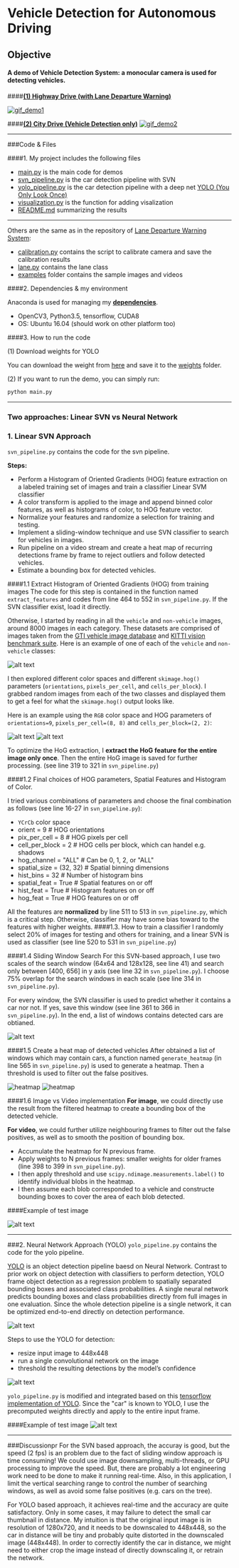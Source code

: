 # **Vehicle Detection for Autonomous Driving** 

## Objective

#### A demo of Vehicle Detection System: a monocular camera is used for detecting vehicles. 


####[**(1) Highway Drive (with Lane Departure Warning)**](https://youtu.be/Brh9-uab7Qs) 

[![gif_demo1][demo1_gif]](https://youtu.be/Brh9-uab7Qs)

####[**(2) City Drive (Vehicle Detection only)**](https://youtu.be/2wOxK86LcaM) 
[![gif_demo2][demo2_gif]](https://youtu.be/2wOxK86LcaM)

---

###Code & Files

####1. My project includes the following files
* [main.py](main.py) is the main code for demos
* [svn_pipeline.py](svn_pipeline.py) is the car detection pipeline with SVN
* [yolo_pipeline.py](svn_pipeline.py) is the car detection pipeline with a deep net [YOLO (You Only Look Once)](https://arxiv.org/pdf/1506.02640.pdf)
* [visualization.py](visualizations.py) is the function for adding visalization
* [README.md](README.md) summarizing the results
---
Others are the same as in the repository of [Lane Departure Warning System](https://github.com/JunshengFu/autonomous-driving-lane-departure-warning):
* [calibration.py](calibration.py) contains the script to calibrate camera and save the calibration results
* [lane.py](model.h5) contains the lane class 
* [examples](examples) folder contains the sample images and videos


####2. Dependencies & my environment

Anaconda is used for managing my [**dependencies**](https://github.com/udacity/CarND-Term1-Starter-Kit).

* OpenCV3, Python3.5, tensorflow, CUDA8  
* OS: Ubuntu 16.04 (should work on other platform too)

####3. How to run the code

(1) Download weights for YOLO

You can download the weight from [here](https://drive.google.com/open?id=0B5WIzrIVeL0WS3N2VklTVmstelE) and save it to
the [weights](weights) folder.

(2) If you want to run the demo, you can simply run:
```sh
python main.py
```
---

### **Two approaches: Linear SVN vs Neural Network**

### 1. Linear SVN Approach
`svn_pipeline.py` contains the code for the svn pipeline.

**Steps:**

* Perform a Histogram of Oriented Gradients (HOG) feature extraction on a labeled training set of images and train a classifier Linear SVM classifier
* A color transform is applied to the image and append binned color features, as well as histograms of color, to HOG feature vector. 
* Normalize your features and randomize a selection for training and testing.
* Implement a sliding-window technique and use SVN classifier to search for vehicles in images.
* Run pipeline on a video stream and create a heat map of recurring detections frame by frame to reject outliers and follow detected vehicles.
* Estimate a bounding box for detected vehicles.

[//]: # (Image References)
[image1]: ./examples/car_not_car.png
[image2]: ./examples/hog_1.png
[image2-1]: ./examples/hog_2.png
[image3]: ./examples/search_windows.png
[image4]: ./examples/heat_map1.png
[image5]: ./examples/heat_map2.png
[image6]: ./examples/labels_map.png
[image7]: ./examples/svn_1.png
[image8]: ./examples/yolo_1.png
[image_yolo1]: ./examples/yolo1.png
[image_yolo2]: ./examples/yolo2.png
[video1]: ./project_video.mp4
[demo1_gif]: ./examples/demo1.gif
[demo2_gif]: ./examples/demo2.gif

####1.1 Extract Histogram of Oriented Gradients (HOG) from training images
The code for this step is contained in the function named `extract_features` and codes from line 464 to 552 in `svn_pipeline.py`. 
 If the SVN classifier exist, load it directly. 
 
 Otherwise, I started by reading in all the `vehicle` and `non-vehicle` images, around 8000 images in each category.  These datasets are comprised of 
 images taken from the [GTI vehicle image database](http://www.gti.ssr.upm.es/data/Vehicle_database.html) and 
 [KITTI vision benchmark suite](http://www.cvlibs.net/datasets/kitti/).
 Here is an example of one of each of the `vehicle` and `non-vehicle` classes:

![alt text][image1]


I then explored different color spaces and different `skimage.hog()` parameters (`orientations`, `pixels_per_cell`, and `cells_per_block`).  I grabbed random images from each of the two classes and displayed them to get a feel for what the `skimage.hog()` output looks like.

Here is an example using the `RGB` color space and HOG parameters of `orientations=9`, `pixels_per_cell=(8, 8)` and `cells_per_block=(2, 2)`:

![alt text][image2]
![alt text][image2-1]
 
To optimize the HoG extraction, I **extract the HoG feature for the entire image only once**. Then the entire HoG image
is saved for further processing. (see line 319 to 321 in  `svn_pipeline.py`)

####1.2 Final choices of HOG parameters, Spatial Features and Histogram of Color.

I tried various combinations of parameters and choose the final combination as follows 
(see line 16-27 in `svn_pipeline.py`):
* `YCrCb` color space
* orient = 9  # HOG orientations
* pix_per_cell = 8 # HOG pixels per cell
* cell_per_block = 2 # HOG cells per block, which can handel e.g. shadows
* hog_channel = "ALL" # Can be 0, 1, 2, or "ALL"
* spatial_size = (32, 32) # Spatial binning dimensions
* hist_bins = 32    # Number of histogram bins
* spatial_feat = True # Spatial features on or off
* hist_feat = True # Histogram features on or off
* hog_feat = True # HOG features on or off

All the features are **normalized** by line 511 to 513 in `svn_pipeline.py`, which is a critical step. Otherwise, classifier 
may have some bias toward to the features with higher weights.
####1.3. How to train a classifier
I randomly select 20% of images for testing and others for training, and a linear SVN is used as classifier (see line
520 to 531 in `svn_pipeline.py`)

####1.4 Sliding Window Search
For this SVN-based approach, I use two scales of the search window (64x64 and 128x128, see line 41) and search only between 
[400, 656] in y axis (see line 32 in `svn_pipeline.py`). I choose 75% overlap for the search windows in each scale (see 
line 314 in `svn_pipeline.py`). 

For every window, the SVN classifier is used to predict whether it contains a car nor not. If yes, save this window (see 
line 361 to 366 in `svn_pipeline.py`). In the end, a list of windows contains detected cars are obtianed.

![alt text][image3]

####1.5 Create a heat map of detected vehicles
After obtained a list of windows which may contain cars, a function named `generate_heatmap` (in line 565 in 
`svn_pipeline.py`) is used to generate a heatmap. Then a threshold is used to filter out the false positives.

![heatmap][image4]
![heatmap][image5]

####1.6 Image vs Video implementation
**For image**, we could directly use the result from the filtered heatmap to create a bounding box of the detected 
vehicle. 

**For video**, we could further utilize neighbouring frames to filter out the false positives, as well as to smooth 
the position of bounding box. 
* Accumulate the heatmap for N previous frame.  
* Apply weights to N previous frames: smaller weights for older frames (line 398 to 399 in `svn_pipeline.py`).
* I then apply threshold and use `scipy.ndimage.measurements.label()` to identify individual blobs in the heatmap.  
* I then assume each blob corresponded to a vehicle and constructe bounding boxes to cover the area of each blob detected.  


####Example of test image

![alt text][image7]

---


###2. Neural Network Approach (YOLO)
`yolo_pipeline.py` contains the code for the yolo pipeline. 

[YOLO](https://arxiv.org/pdf/1506.02640.pdf) is an object detection pipeline baesd on Neural Network. Contrast to prior work on object detection with classifiers 
to perform detection, YOLO frame object detection as a regression problem to spatially separated bounding boxes and
associated class probabilities. A single neural network predicts bounding boxes and class probabilities directly from
full images in one evaluation. Since the whole detection pipeline is a single network, it can be optimized end-to-end
directly on detection performance.

![alt text][image_yolo2]

Steps to use the YOLO for detection:
* resize input image to 448x448
* run a single convolutional network on the image
* threshold the resulting detections by the model’s confidence

![alt text][image_yolo1]

`yolo_pipeline.py` is modified and integrated based on this [tensorflow implementation of YOLO](https://github.com/gliese581gg/YOLO_tensorflow).
Since the "car" is known to YOLO, I use the precomputed weights directly and apply to the entire input frame.

####Example of test image
![alt text][image8]

---

###Discussionpr
For the SVN based approach, the accuray is good, but the speed (2 fps) is an problem due to the fact of sliding window approach 
is time consuming! We could use image downsampling, multi-threads, or GPU processing to improve the speed. But, there are probably
a lot engineering work need to be done to make it running real-time. Also, in this application, I limit the vertical searching 
range to control the number of searching windows, as well as avoid some false positives (e.g. cars on the tree).

For YOLO based approach, it achieves real-time and the accuracy are quite satisfactory. Only in some cases, it may failure to
 detect the small car thumbnail in distance. My intuition is that the original input image is in resolution of 1280x720, and it needs to be downscaled
 to 448x448, so the car in distance will be tiny and probably quite distorted in the downscaled image (448x448). In order to 
 correctly identify the car in distance, we might need to either crop the image instead of directly downscaling it, or retrain 
 the network.
